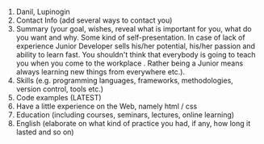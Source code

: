 
1. Danil, Lupinogin
2. Contact Info (add several ways to contact you)
3. Summary (your goal, wishes, reveal what is important for you, what do you want and why.
Some kind of self-presentation. In case of lack of experience  Junior Developer sells his/her potential, his/her passion and ability to learn fast. You shouldn't think that everybody is going to teach you when you come to the workplace . Rather being a Junior means always
learning new things from everywhere etc.).
4. Skills (e.g. programming languages, frameworks, methodologies, version control, tools etc.)
5. Code examples (LATEST)
6. Have a little experience on the Web, namely html / css
7. Education (including courses, seminars, lectures, online learning)
8. English (elaborate on what kind of practice you had, if any, how long it lasted and so on)
